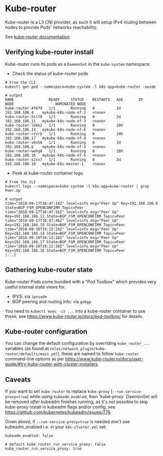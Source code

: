 Kube-router
===========

Kube-router is a L3 CNI provider, as such it will setup IPv4 routing between
nodes to provide Pods' networks reachability.

See [kube-router documentation](https://www.kube-router.io/).

## Verifying kube-router install

Kube-router runs its pods as a `DaemonSet` in the `kube-system` namespace:

* Check the status of kube-router pods

```
# From the CLI
kubectl get pod --namespace=kube-system -l k8s-app=kube-router -owide

# output
NAME                READY     STATUS    RESTARTS   AGE       IP               NODE                   NOMINATED NODE
kube-router-4f679   1/1       Running   0          2d        192.168.186.4    mykube-k8s-node-nf-2   <none>
kube-router-5slf8   1/1       Running   0          2d        192.168.186.11   mykube-k8s-node-nf-3   <none>
kube-router-lb6k2   1/1       Running   0          20h       192.168.186.14   mykube-k8s-node-nf-6   <none>
kube-router-rzvrb   1/1       Running   0          20h       192.168.186.17   mykube-k8s-node-nf-4   <none>
kube-router-v6n56   1/1       Running   0          2d        192.168.186.6    mykube-k8s-node-nf-1   <none>
kube-router-wwhg8   1/1       Running   0          20h       192.168.186.16   mykube-k8s-node-nf-5   <none>
kube-router-x2xs7   1/1       Running   0          2d        192.168.186.10   mykube-k8s-master-1    <none>
```

* Peek at kube-router container logs:

```
# From the CLI
kubectl logs --namespace=kube-system -l k8s-app=kube-router | grep Peer.Up

# output
time="2018-09-17T16:47:14Z" level=info msg="Peer Up" Key=192.168.186.6 State=BGP_FSM_OPENCONFIRM Topic=Peer
time="2018-09-17T16:47:16Z" level=info msg="Peer Up" Key=192.168.186.11 State=BGP_FSM_OPENCONFIRM Topic=Peer
time="2018-09-17T16:47:46Z" level=info msg="Peer Up" Key=192.168.186.10 State=BGP_FSM_OPENCONFIRM Topic=Peer
time="2018-09-18T19:12:24Z" level=info msg="Peer Up" Key=192.168.186.14 State=BGP_FSM_OPENCONFIRM Topic=Peer
time="2018-09-18T19:12:28Z" level=info msg="Peer Up" Key=192.168.186.17 State=BGP_FSM_OPENCONFIRM Topic=Peer
time="2018-09-18T19:12:38Z" level=info msg="Peer Up" Key=192.168.186.16 State=BGP_FSM_OPENCONFIRM Topic=Peer
[...]
```

## Gathering kube-router state

Kube-router Pods come bundled with a "Pod Toolbox" which provides very
useful internal state views for:

* IPVS: via `ipvsadm`
* BGP peering and routing info: via `gobgp`

You need to `kubectl exec -it ...` into a kube-router container to use these, see
<https://www.kube-router.io/docs/pod-toolbox/> for details.

## Kube-router configuration


You can change the default configuration by overriding `kube_router_...` variables
(as found at `roles/network_plugin/kube-router/defaults/main.yml`),
these are named to follow `kube-router` command-line options as per
<https://www.kube-router.io/docs/user-guide/#try-kube-router-with-cluster-installers>.

## Caveats

If you want to set `kube-router` to replace `kube-proxy`
(`--run-service-proxy=true`) while using `kubeadm_enabled`,
then 'kube-proxy` DaemonSet will be removed *after* kubeadm finishes
running, as it's not possible to skip kube-proxy install in kubeadm flags
and/or config, see https://github.com/kubernetes/kubeadm/issues/776.

Given above, if `--run-service-proxy=true` is needed don't use kubeadm_enabled
i.e. in your `k8s-cluster.yml` set:

```
kubeadm_enabled: false

# Default kube_router_run_service_proxy: false
kube_router_run_service_proxy: true

```
